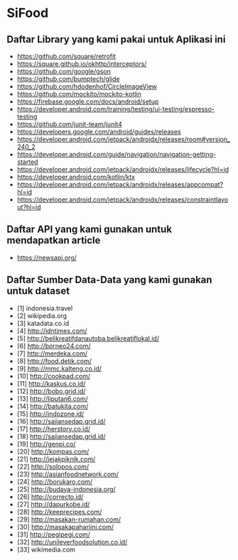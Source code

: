 # SiFood

## Daftar Library yang kami pakai untuk Aplikasi ini
- https://github.com/square/retrofit
- https://square.github.io/okhttp/interceptors/
- https://github.com/google/gson
- https://github.com/bumptech/glide
- https://github.com/hdodenhof/CircleImageView
- https://github.com/mockito/mockito-kotlin
- https://firebase.google.com/docs/android/setup
- https://developer.android.com/training/testing/ui-testing/espresso-testing
- https://github.com/junit-team/junit4
- https://developers.google.com/android/guides/releases
- https://developer.android.com/jetpack/androidx/releases/room#version_240_2
- https://developer.android.com/guide/navigation/navigation-getting-started
- https://developer.android.com/jetpack/androidx/releases/lifecycle?hl=id
- https://developer.android.com/kotlin/ktx
- https://developer.android.com/jetpack/androidx/releases/appcompat?hl=id
- https://developer.android.com/jetpack/androidx/releases/constraintlayout?hl=id

## Daftar API yang kami gunakan untuk mendapatkan article
- https://newsapi.org/

## Daftar Sumber Data-Data yang kami gunakan untuk dataset
- [1] indonesia.travel
- [2] wikipedia.org
- [3] katadata.co.id
- [4] http://idntimes.com/
- [5] http://belikreatifdanautoba.belikreatiflokal.id/
- [6] http://borneo24.com/
- [7] http://merdeka.com/
- [8] http://food.detik.com/
- [9] http://mmc.kalteng.co.id/
- [10] http://cookpad.com/
- [11] http://kaskus.co.id/
- [12] http://bobo.grid.id/
- [13] http://liputan6.com/
- [14] http://batukita.com/
- [15] http://indozone.id/
- [16] http://sajiansedap.grid.id/
- [17] http://herstory.co.id/
- [18] http://sajiansedap.grid.id/
- [19] http://genpi.co/
- [20] http://kompas.com/
- [21] http://jejakpiknik.com/
- [22] http://solopos.com/
- [23] http://asianfoodnetwork.com/
- [24] http://borukaro.com/
- [25] http://budaya-indonesia.org/
- [26] http://correcto.id/
- [27] http://dapurkobe.id/
- [28] http://keeprecipes.com/
- [29] http://masakan-rumahan.com/
- [30] http://masakapahariini.com/
- [31] http://pegipegi.com/
- [32] http://unileverfoodsolution.co.id/
- [33] wikimedia.com


